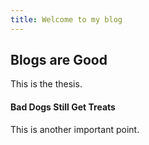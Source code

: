 ```yaml
---
title: Welcome to my blog
---
```


## Blogs are Good

This is the thesis.

#### Bad Dogs Still Get Treats

This is another important point.
